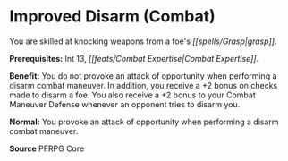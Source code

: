 ﻿---
cssclass: [feats]

---
# Improved Disarm (Combat)

You are skilled at knocking weapons from a foe's _[[spells/Grasp|grasp]]_.

**Prerequisites:** Int 13, _[[feats/Combat Expertise|Combat Expertise]]_.

**Benefit:** You do not provoke an attack of opportunity when performing a disarm combat maneuver. In addition, you receive a +2 bonus on checks made to disarm a foe. You also receive a +2 bonus to your Combat Maneuver Defense whenever an opponent tries to disarm you.

**Normal:** You provoke an attack of opportunity when performing a disarm combat maneuver.

**Source** PFRPG Core
